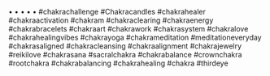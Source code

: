 •
•
•
•
•
#chakrachallenge
#Chakracandles
#chakrahealer
#chakraactivation 
#chakram 
#chakraclearing
#chakraenergy
#chakrabracelets
#chakraart
#chakrawork
#chakrasystem
#chakralove
#chakrahealingvibes
#chakrayoga
#chakrameditation
#meditationeveryday
#chakrasaligned
#chakracleansing
#chakraalignment
#chakrajewelry
#reikilove
#chakrasana
#sacralchakra
#chakrabalance
#crownchakra
#rootchakra
#chakrabalancing
#chakrahealing 
#chakra
#thirdeye